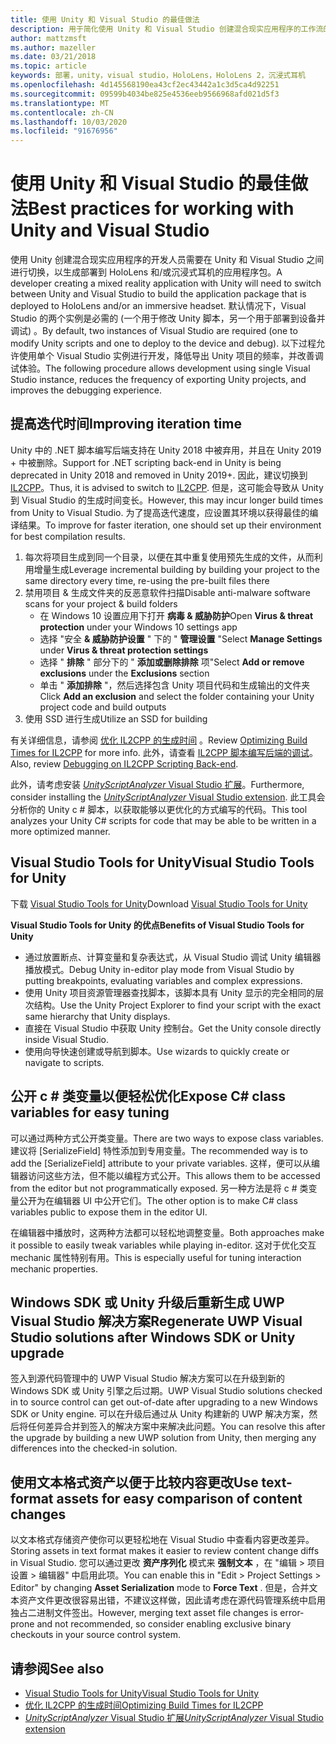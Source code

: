 ```yaml
---
title: 使用 Unity 和 Visual Studio 的最佳做法
description: 用于简化使用 Unity 和 Visual Studio 创建混合现实应用程序的工作流的提示和技巧。
author: mattzmsft
ms.author: mazeller
ms.date: 03/21/2018
ms.topic: article
keywords: 部署，unity，visual studio，HoloLens，HoloLens 2，沉浸式耳机
ms.openlocfilehash: 4d145568190ea43cf2ec43442a1c3d5ca4d92251
ms.sourcegitcommit: 09599b4034be825e4536eeb9566968afd021d5f3
ms.translationtype: MT
ms.contentlocale: zh-CN
ms.lasthandoff: 10/03/2020
ms.locfileid: "91676956"
---
```

# <a name="best-practices-for-working-with-unity-and-visual-studio"></a><span data-ttu-id="2dcb4-104">使用 Unity 和 Visual Studio 的最佳做法</span><span class="sxs-lookup"><span data-stu-id="2dcb4-104">Best practices for working with Unity and Visual Studio</span></span>

<span data-ttu-id="2dcb4-105">使用 Unity 创建混合现实应用程序的开发人员需要在 Unity 和 Visual Studio 之间进行切换，以生成部署到 HoloLens 和/或沉浸式耳机的应用程序包。</span><span class="sxs-lookup"><span data-stu-id="2dcb4-105">A developer creating a mixed reality application with Unity will need to switch between Unity and Visual Studio to build the application package that is deployed to HoloLens and/or an immersive headset.</span></span> <span data-ttu-id="2dcb4-106">默认情况下，Visual Studio 的两个实例是必需的 (一个用于修改 Unity 脚本，另一个用于部署到设备并调试) 。</span><span class="sxs-lookup"><span data-stu-id="2dcb4-106">By default, two instances of Visual Studio are required (one to modify Unity scripts and one to deploy to the device and debug).</span></span> <span data-ttu-id="2dcb4-107">以下过程允许使用单个 Visual Studio 实例进行开发，降低导出 Unity 项目的频率，并改善调试体验。</span><span class="sxs-lookup"><span data-stu-id="2dcb4-107">The following procedure allows development using single Visual Studio instance, reduces the frequency of exporting Unity projects, and improves the debugging experience.</span></span>

## <a name="improving-iteration-time"></a><span data-ttu-id="2dcb4-108">提高迭代时间</span><span class="sxs-lookup"><span data-stu-id="2dcb4-108">Improving iteration time</span></span>

<span data-ttu-id="2dcb4-109">Unity 中的 .NET 脚本编写后端支持在 Unity 2018 中被弃用，并且在 Unity 2019 + 中被删除。</span><span class="sxs-lookup"><span data-stu-id="2dcb4-109">Support for .NET scripting back-end in Unity is being deprecated in Unity 2018 and removed in Unity 2019+.</span></span> <span data-ttu-id="2dcb4-110">因此，建议切换到 [IL2CPP](https://docs.unity3d.com/Manual/IL2CPP.html)。</span><span class="sxs-lookup"><span data-stu-id="2dcb4-110">Thus, it is advised to switch to [IL2CPP](https://docs.unity3d.com/Manual/IL2CPP.html).</span></span> <span data-ttu-id="2dcb4-111">但是，这可能会导致从 Unity 到 Visual Studio 的生成时间变长。</span><span class="sxs-lookup"><span data-stu-id="2dcb4-111">However, this may incur longer build times from Unity to Visual Studio.</span></span> <span data-ttu-id="2dcb4-112">为了提高迭代速度，应设置其环境以获得最佳的编译结果。</span><span class="sxs-lookup"><span data-stu-id="2dcb4-112">To improve for faster iteration, one should set up their environment for best compilation results.</span></span>

1) <span data-ttu-id="2dcb4-113">每次将项目生成到同一个目录，以便在其中重复使用预先生成的文件，从而利用增量生成</span><span class="sxs-lookup"><span data-stu-id="2dcb4-113">Leverage incremental building by building your project to the same directory every time, re-using the pre-built files there</span></span>
2) <span data-ttu-id="2dcb4-114">禁用项目 & 生成文件夹的反恶意软件扫描</span><span class="sxs-lookup"><span data-stu-id="2dcb4-114">Disable anti-malware software scans for your project & build folders</span></span>
   - <span data-ttu-id="2dcb4-115">在 Windows 10 设置应用下打开 **病毒 & 威胁防护**</span><span class="sxs-lookup"><span data-stu-id="2dcb4-115">Open **Virus & threat protection** under your Windows 10 settings app</span></span>
   - <span data-ttu-id="2dcb4-116">选择 "安全 **& 威胁防护设置** " 下的 " **管理设置** "</span><span class="sxs-lookup"><span data-stu-id="2dcb4-116">Select **Manage Settings** under **Virus & threat protection settings**</span></span>
   - <span data-ttu-id="2dcb4-117">选择 " **排除** " 部分下的 " **添加或删除排除** 项"</span><span class="sxs-lookup"><span data-stu-id="2dcb4-117">Select **Add or remove exclusions** under the **Exclusions** section</span></span>
   - <span data-ttu-id="2dcb4-118">单击 " **添加排除** "，然后选择包含 Unity 项目代码和生成输出的文件夹</span><span class="sxs-lookup"><span data-stu-id="2dcb4-118">Click **Add an exclusion** and select the folder containing your Unity project code and build outputs</span></span>
3) <span data-ttu-id="2dcb4-119">使用 SSD 进行生成</span><span class="sxs-lookup"><span data-stu-id="2dcb4-119">Utilize an SSD for building</span></span>

<span data-ttu-id="2dcb4-120">有关详细信息，请参阅 [优化 IL2CPP 的生成时间](https://docs.unity3d.com/Manual/IL2CPP-OptimizingBuildTimes.html) 。</span><span class="sxs-lookup"><span data-stu-id="2dcb4-120">Review [Optimizing Build Times for IL2CPP](https://docs.unity3d.com/Manual/IL2CPP-OptimizingBuildTimes.html) for more info.</span></span> <span data-ttu-id="2dcb4-121">此外，请查看 [IL2CPP 脚本编写后端的调试](https://docs.unity3d.com/Manual/windowsstore-debugging-il2cpp.html)。</span><span class="sxs-lookup"><span data-stu-id="2dcb4-121">Also, review [Debugging on IL2CPP Scripting Back-end](https://docs.unity3d.com/Manual/windowsstore-debugging-il2cpp.html).</span></span>

<span data-ttu-id="2dcb4-122">此外，请考虑安装 [ *UnityScriptAnalyzer* Visual Studio 扩展](https://github.com/Microsoft/MixedRealityCompanionKit/tree/master/UnityScriptAnalyzer)。</span><span class="sxs-lookup"><span data-stu-id="2dcb4-122">Furthermore, consider installing the [*UnityScriptAnalyzer* Visual Studio extension](https://github.com/Microsoft/MixedRealityCompanionKit/tree/master/UnityScriptAnalyzer).</span></span> <span data-ttu-id="2dcb4-123">此工具会分析你的 Unity c # 脚本，以获取能够以更优化的方式编写的代码。</span><span class="sxs-lookup"><span data-stu-id="2dcb4-123">This tool analyzes your Unity C# scripts for code that may be able to be written in a more optimized manner.</span></span>

## <a name="visual-studio-tools-for-unity"></a><span data-ttu-id="2dcb4-124">Visual Studio Tools for Unity</span><span class="sxs-lookup"><span data-stu-id="2dcb4-124">Visual Studio Tools for Unity</span></span>

<span data-ttu-id="2dcb4-125">下载 [Visual Studio Tools for Unity](https://docs.microsoft.com/visualstudio/cross-platform/getting-started-with-visual-studio-tools-for-unity?view=vs-2019)</span><span class="sxs-lookup"><span data-stu-id="2dcb4-125">Download [Visual Studio Tools for Unity](https://docs.microsoft.com/visualstudio/cross-platform/getting-started-with-visual-studio-tools-for-unity?view=vs-2019)</span></span>

<span data-ttu-id="2dcb4-126">**Visual Studio Tools for Unity 的优点**</span><span class="sxs-lookup"><span data-stu-id="2dcb4-126">**Benefits of Visual Studio Tools for Unity**</span></span>
* <span data-ttu-id="2dcb4-127">通过放置断点、计算变量和复杂表达式，从 Visual Studio 调试 Unity 编辑器播放模式。</span><span class="sxs-lookup"><span data-stu-id="2dcb4-127">Debug Unity in-editor play mode from Visual Studio by putting breakpoints, evaluating variables and complex expressions.</span></span>
* <span data-ttu-id="2dcb4-128">使用 Unity 项目资源管理器查找脚本，该脚本具有 Unity 显示的完全相同的层次结构。</span><span class="sxs-lookup"><span data-stu-id="2dcb4-128">Use the Unity Project Explorer to find your script with the exact same hierarchy that Unity displays.</span></span>
* <span data-ttu-id="2dcb4-129">直接在 Visual Studio 中获取 Unity 控制台。</span><span class="sxs-lookup"><span data-stu-id="2dcb4-129">Get the Unity console directly inside Visual Studio.</span></span>
* <span data-ttu-id="2dcb4-130">使用向导快速创建或导航到脚本。</span><span class="sxs-lookup"><span data-stu-id="2dcb4-130">Use wizards to quickly create or navigate to scripts.</span></span>

## <a name="expose-c-class-variables-for-easy-tuning"></a><span data-ttu-id="2dcb4-131">公开 c # 类变量以便轻松优化</span><span class="sxs-lookup"><span data-stu-id="2dcb4-131">Expose C# class variables for easy tuning</span></span>

<span data-ttu-id="2dcb4-132">可以通过两种方式公开类变量。</span><span class="sxs-lookup"><span data-stu-id="2dcb4-132">There are two ways to expose class variables.</span></span> <span data-ttu-id="2dcb4-133">建议将 [SerializeField] 特性添加到专用变量。</span><span class="sxs-lookup"><span data-stu-id="2dcb4-133">The recommended way is to add the [SerializeField] attribute to your private variables.</span></span> <span data-ttu-id="2dcb4-134">这样，便可以从编辑器访问这些方法，但不能以编程方式公开。</span><span class="sxs-lookup"><span data-stu-id="2dcb4-134">This allows them to be accessed from the editor but not programmatically exposed.</span></span>  <span data-ttu-id="2dcb4-135">另一种方法是将 c # 类变量公开为在编辑器 UI 中公开它们。</span><span class="sxs-lookup"><span data-stu-id="2dcb4-135">The other option is to make C# class variables public to expose them in the editor UI.</span></span> 

<span data-ttu-id="2dcb4-136">在编辑器中播放时，这两种方法都可以轻松地调整变量。</span><span class="sxs-lookup"><span data-stu-id="2dcb4-136">Both approaches make it possible to easily tweak variables while playing in-editor.</span></span> <span data-ttu-id="2dcb4-137">这对于优化交互 mechanic 属性特别有用。</span><span class="sxs-lookup"><span data-stu-id="2dcb4-137">This is especially useful for tuning interaction mechanic properties.</span></span>

## <a name="regenerate-uwp-visual-studio-solutions-after-windows-sdk-or-unity-upgrade"></a><span data-ttu-id="2dcb4-138">Windows SDK 或 Unity 升级后重新生成 UWP Visual Studio 解决方案</span><span class="sxs-lookup"><span data-stu-id="2dcb4-138">Regenerate UWP Visual Studio solutions after Windows SDK or Unity upgrade</span></span>

<span data-ttu-id="2dcb4-139">签入到源代码管理中的 UWP Visual Studio 解决方案可以在升级到新的 Windows SDK 或 Unity 引擎之后过期。</span><span class="sxs-lookup"><span data-stu-id="2dcb4-139">UWP Visual Studio solutions checked in to source control can get out-of-date after upgrading to a new Windows SDK or Unity engine.</span></span> <span data-ttu-id="2dcb4-140">可以在升级后通过从 Unity 构建新的 UWP 解决方案，然后将任何差异合并到签入的解决方案中来解决此问题。</span><span class="sxs-lookup"><span data-stu-id="2dcb4-140">You can resolve this after the upgrade by building a new UWP solution from Unity, then merging any differences into the checked-in solution.</span></span>

## <a name="use-text-format-assets-for-easy-comparison-of-content-changes"></a><span data-ttu-id="2dcb4-141">使用文本格式资产以便于比较内容更改</span><span class="sxs-lookup"><span data-stu-id="2dcb4-141">Use text-format assets for easy comparison of content changes</span></span>

<span data-ttu-id="2dcb4-142">以文本格式存储资产使你可以更轻松地在 Visual Studio 中查看内容更改差异。</span><span class="sxs-lookup"><span data-stu-id="2dcb4-142">Storing assets in text format makes it easier to review content change diffs in Visual Studio.</span></span> <span data-ttu-id="2dcb4-143">您可以通过更改 **资产序列化** 模式来 **强制文本** ，在 "编辑 > 项目设置 > 编辑器" 中启用此项。</span><span class="sxs-lookup"><span data-stu-id="2dcb4-143">You can enable this in "Edit > Project Settings > Editor" by changing **Asset Serialization** mode to **Force Text** .</span></span> <span data-ttu-id="2dcb4-144">但是，合并文本资产文件更改很容易出错，不建议这样做，因此请考虑在源代码管理系统中启用独占二进制文件签出。</span><span class="sxs-lookup"><span data-stu-id="2dcb4-144">However, merging text asset file changes is error-prone and not recommended, so consider enabling exclusive binary checkouts in your source control system.</span></span>

## <a name="see-also"></a><span data-ttu-id="2dcb4-145">请参阅</span><span class="sxs-lookup"><span data-stu-id="2dcb4-145">See also</span></span>
- [<span data-ttu-id="2dcb4-146">Visual Studio Tools for Unity</span><span class="sxs-lookup"><span data-stu-id="2dcb4-146">Visual Studio Tools for Unity</span></span>](https://visualstudiogallery.msdn.microsoft.com/8d26236e-4a64-4d64-8486-7df95156aba9)
- [<span data-ttu-id="2dcb4-147">优化 IL2CPP 的生成时间</span><span class="sxs-lookup"><span data-stu-id="2dcb4-147">Optimizing Build Times for IL2CPP</span></span>](https://docs.unity3d.com/Manual/IL2CPP-OptimizingBuildTimes.html)
- [<span data-ttu-id="2dcb4-148">*UnityScriptAnalyzer* Visual Studio 扩展</span><span class="sxs-lookup"><span data-stu-id="2dcb4-148">*UnityScriptAnalyzer* Visual Studio extension</span></span>](https://github.com/Microsoft/MixedRealityCompanionKit/tree/master/UnityScriptAnalyzer)
